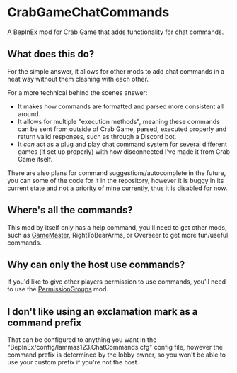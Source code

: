 # CrabGameChatCommands
A BepInEx mod for Crab Game that adds functionality for chat commands.

## What does this do?
For the simple answer, it allows for other mods to add chat commands in a neat way without them clashing with each other.

For a more technical behind the scenes answer:
- It makes how commands are formatted and parsed more consistent all around.
- It allows for multiple "execution methods", meaning these commands can be sent from outside of Crab Game, parsed, executed properly and return valid responses, such as through a Discord bot.
- It *can* act as a plug and play chat command system for several different games (if set up properly) with how disconnected I've made it from Crab Game itself.

There are also plans for command suggestions/autocomplete in the future, you can some of the code for it in the repository, however it is buggy in its current state and not a priority of mine currently, thus it is disabled for now.

## Where's all the commands?
This mod by itself only has a help command, you'll need to get other mods, such as [GameMaster](https://github.com/lammas321/CrabGameGameMaster), RightToBearArms, or Overseer to get more fun/useful commands.

## Why can only the host use commands?
If you'd like to give other players permission to use commands, you'll need to use the [PermissionGroups](https://github.com/lammas321/CrabGamePermissionGroups) mod.

## I don't like using an exclamation mark as a command prefix
That can be configured to anything you want in the "BepInEx/config/lammas123.ChatCommands.cfg" config file, however the command prefix is determined by the lobby owner, so you won't be able to use your custom prefix if you're not the host.
